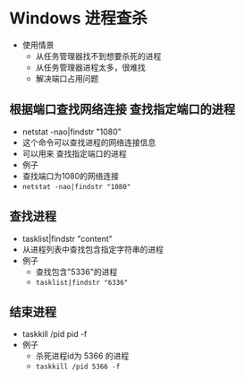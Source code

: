 # Windows 进程查杀
- 使用情景
  - 从任务管理器找不到想要杀死的进程
  - 从任务管理器进程太多，很难找
  - 解决端口占用问题

## 根据端口查找网络连接 查找指定端口的进程
- netstat -nao|findstr "1080"
- 这个命令可以查找进程的网络连接信息
- 可以用来 查找指定端口的进程
- 例子
- 查找端口为1080的网络连接
- ```netstat -nao|findstr "1080"```

## 查找进程
- tasklist|findstr "content"
- 从进程列表中查找包含指定字符串的进程
- 例子
  - 查找包含"5336"的进程
  - ```tasklist|findstr "6336"```

## 结束进程
- taskkill /pid pid -f
- 例子
  - 杀死进程id为 5366 的进程
  - ```taskkill /pid 5366 -f```